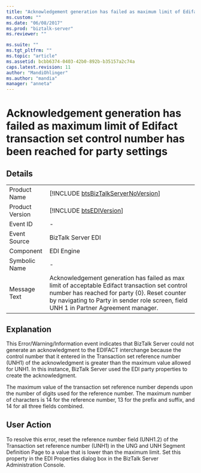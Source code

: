 ```yaml
---
title: "Acknowledgement generation has failed as maximum limit of Edifact transaction set control number has been reached for party settings | Microsoft Docs"
ms.custom: ""
ms.date: "06/08/2017"
ms.prod: "biztalk-server"
ms.reviewer: ""

ms.suite: ""
ms.tgt_pltfrm: ""
ms.topic: "article"
ms.assetid: bcbb6374-0403-42b0-892b-b35157a2c74a
caps.latest.revision: 11
author: "MandiOhlinger"
ms.author: "mandia"
manager: "anneta"
---
```

# Acknowledgement generation has failed as maximum limit of Edifact transaction set control number has been reached for party settings
## Details  
  
|                 |                                                                                                                                                                                                                                          |
|-----------------|------------------------------------------------------------------------------------------------------------------------------------------------------------------------------------------------------------------------------------------|
|  Product Name   |                                                                           [!INCLUDE [btsBizTalkServerNoVersion](../includes/btsbiztalkservernoversion-md.md)]                                                                            |
| Product Version |                                                                                       [!INCLUDE [btsEDIVersion](../includes/btsediversion-md.md)]                                                                                        |
|    Event ID     |                                                                                                                    -                                                                                                                     |
|  Event Source   |                                                                                                            BizTalk Server EDI                                                                                                            |
|    Component    |                                                                                                                EDI Engine                                                                                                                |
|  Symbolic Name  |                                                                                                                    -                                                                                                                     |
|  Message Text   | Acknowledgement generation has failed as max limit of acceptable Edifact transaction set control number has reached for party {0}. Reset counter by navigating to Party in sender role screen, field UNH 1 in Partner Agreement manager. |
  
## Explanation  
 This Error/Warning/Information event indicates that BizTalk Server could not generate an acknowledgment to the EDIFACT interchange because the control number that it entered in the Transaction set reference number (UNH1) of the acknowledgment is greater than the maximum value allowed for UNH1. In this instance, BizTalk Server used the EDI party properties to create the acknowledgment.  
  
 The maximum value of the transaction set reference number depends upon the number of digits used for the reference number. The maximum number of characters is 14 for the reference number, 13 for the prefix and suffix, and 14 for all three fields combined.  
  
## User Action  
 To resolve this error, reset the reference number field (UNH1.2) of the Transaction set reference number (UNH1) in the UNG and UNH Segment Definition Page to a value that is lower than the maximum limit. Set this property in the EDI Properties dialog box in the BizTalk Server Administration Console.